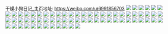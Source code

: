 干燥小狗日记_主页地址: https://weibo.com/u/6991856703 
![](https://wx4.sinaimg.cn/mw2000/007Db7kjly1h90v44fw2uj32eo37ku0y.jpg) 
![](https://wx4.sinaimg.cn/mw2000/007Db7kjly1h90v45mj0pj31lt37k4qp.jpg) 
![](https://wx4.sinaimg.cn/mw2000/007Db7kjly1h8wn83k7yyj31lx37khdt.jpg) 
![](https://wx4.sinaimg.cn/mw2000/007Db7kjly1h8wn7vepirj31lx37khdu.jpg) 
![](https://wx4.sinaimg.cn/mw2000/007Db7kjly1h8wn8l3xv5j32eu37kqv7.jpg) 
![](https://wx4.sinaimg.cn/mw2000/007Db7kjly1h8wn92oku8j32eu37ke83.jpg) 
![](https://wx4.sinaimg.cn/mw2000/007Db7kjly1h8pqch8ttxj31400u0djt.jpg) 
![](https://wx4.sinaimg.cn/mw2000/007Db7kjly1h8pqdzlmp2j31400u0dk8.jpg) 
![](https://wx4.sinaimg.cn/mw2000/007Db7kjly1h8pqdz4gouj31400u0agj.jpg) 
![](https://wx4.sinaimg.cn/mw2000/007Db7kjly1h8pqdyb8dxj31400u0afi.jpg) 
![](https://wx4.sinaimg.cn/mw2000/007Db7kjly1h8pqdylhmrj31400u0q71.jpg) 
![](https://wx4.sinaimg.cn/mw2000/007Db7kjly1h8pqchoi86j31400u0afd.jpg) 
![](https://wx4.sinaimg.cn/mw2000/007Db7kjly1h8pqcgrjicj31400u043b.jpg) 
![](https://wx4.sinaimg.cn/mw2000/007Db7kjly1h8n4f5q3n3j30uk36gu0x.jpg) 
![](https://wx4.sinaimg.cn/mw2000/007Db7kjly1h8n4ewq4naj31ev36c1ky.jpg) 
![](https://wx4.sinaimg.cn/mw2000/007Db7kjly1h8n4ecroamj31ev36cqv5.jpg) 
![](https://wx4.sinaimg.cn/mw2000/007Db7kjly1h8n4fgg67lj31ev36cb2a.jpg) 
![](https://wx4.sinaimg.cn/mw2000/007Db7kjly1h8n4fv3q4jj324a36ce82.jpg) 
![](https://wx4.sinaimg.cn/mw2000/007Db7kjly1h8n4eky9boj30uk3o9e81.jpg) 
![](https://wx4.sinaimg.cn/mw2000/007Db7kjly1h8m81sozahj31z41hcb0t.jpg) 
![](https://wx4.sinaimg.cn/mw2000/007Db7kjly1h8m81votutj31z41hcx3h.jpg) 
![](https://wx4.sinaimg.cn/mw2000/007Db7kjly1h8m81tzjirj31z41hch56.jpg) 
![](https://wx4.sinaimg.cn/mw2000/007Db7kjly1h8m81xl4z8j31z41hchbj.jpg) 
![](https://wx4.sinaimg.cn/mw2000/007Db7kjly1h8iyt44y9cj30wi0grtbf.jpg) 
![](https://wx4.sinaimg.cn/mw2000/007Db7kjly1h8d5rhwts3j32c02c0u0x.jpg) 
![](https://wx4.sinaimg.cn/mw2000/007Db7kjly1h8d5rjv1ocj32c02c0u0x.jpg) 
![](https://wx4.sinaimg.cn/mw2000/007Db7kjly1h8d5rmeteej32c0340e82.jpg) 
![](https://wx4.sinaimg.cn/mw2000/007Db7kjly1h89i0u5wt7j30wi0wik3m.jpg) 
![](https://wx4.sinaimg.cn/mw2000/007Db7kjly1h89i0xahyaj30wi0wigy4.jpg) 
![](https://wx4.sinaimg.cn/mw2000/007Db7kjly1h89i0qsaf0j30wi0wi7k7.jpg) 
![](https://wx4.sinaimg.cn/mw2000/007Db7kjly1h89i10647vj30wi0witn1.jpg) 
![](https://wx4.sinaimg.cn/mw2000/007Db7kjly1h89i168xpij30wi0widu3.jpg) 
![](https://wx4.sinaimg.cn/mw2000/007Db7kjly1h89i12uic9j30wi0win6n.jpg) 
![](https://wx4.sinaimg.cn/mw2000/007Db7kjly1h89hvybrvbj32c0340hdt.jpg) 
![](https://wx4.sinaimg.cn/mw2000/007Db7kjly1h89hvehts5j32c0340u0x.jpg) 
![](https://wx4.sinaimg.cn/mw2000/007Db7kjly1h89hw184nnj32c0340kjl.jpg) 
![](https://wx4.sinaimg.cn/mw2000/007Db7kjly1h89hvis4e3j32c02c0npd.jpg) 
![](https://wx4.sinaimg.cn/mw2000/007Db7kjly1h89hvmi433j32c02c0kjl.jpg) 
![](https://wx4.sinaimg.cn/mw2000/007Db7kjly1h89hvq58f5j32872874qp.jpg) 
![](https://wx4.sinaimg.cn/mw2000/007Db7kjly1h89hvvu2naj32c0340npd.jpg) 
![](https://wx4.sinaimg.cn/mw2000/007Db7kjly1h89hvsf3k3j32c0340hdt.jpg) 
![](https://wx4.sinaimg.cn/mw2000/007Db7kjly1h89hvnyzw3j32c03404ml.jpg) 
![](https://wx4.sinaimg.cn/mw2000/007Db7kjly1h84ssjx0w6j32c02c0qv5.jpg) 
![](https://wx4.sinaimg.cn/mw2000/007Db7kjly1h84lbfff0jj32c02c0x6p.jpg) 
![](https://wx4.sinaimg.cn/mw2000/007Db7kjly1h7z311uh49j30u00u0dis.jpg) 
![](https://wx4.sinaimg.cn/mw2000/007Db7kjly1h7z311iehbj30u00u075z.jpg) 
![](https://wx4.sinaimg.cn/mw2000/007Db7kjly1h7z312lottj30u00u0wl3.jpg) 
![](https://wx4.sinaimg.cn/mw2000/007Db7kjly1h7z3127mdej30u00u0grq.jpg) 
![](https://wx4.sinaimg.cn/mw2000/007Db7kjly1h7un6sa1vdj32c03407wi.jpg) 
![](https://wx4.sinaimg.cn/mw2000/007Db7kjly1h7un6tr2qzj32c03404qq.jpg) 
![](https://wx4.sinaimg.cn/mw2000/007Db7kjly1h7pa033f6hj30k00gv3z9.jpg) 
![](https://wx4.sinaimg.cn/mw2000/007Db7kjly1h7nkc481pbj30k00qo40k.jpg) 
![](https://wx4.sinaimg.cn/mw2000/007Db7kjly1h7m3vwfmjnj30u00q5myi.jpg) 
![](https://wx4.sinaimg.cn/mw2000/007Db7kjly1h7j1tj9khtj30wi0wi7hg.jpg) 
![](https://wx4.sinaimg.cn/mw2000/007Db7kjly1h7j1r88mebj30wi0wiwrd.jpg) 
![](https://wx4.sinaimg.cn/mw2000/007Db7kjly1h7j1tjk6wej30wi0wi12z.jpg) 
![](https://wx4.sinaimg.cn/mw2000/007Db7kjly1h7hcrp606lj30wi0yd420.jpg) 
![](https://wx4.sinaimg.cn/mw2000/007Db7kjly1h78a1b4b42j30wi0o4wfz.jpg) 
![](https://wx4.sinaimg.cn/mw2000/007Db7kjly1h78a1aoyxoj30wi0n2dri.jpg) 
![](https://wx4.sinaimg.cn/mw2000/007Db7kjly1h78a1blvqpj30wi0nq40g.jpg) 
![](https://wx4.sinaimg.cn/mw2000/007Db7kjly1h75uvblwt4j30u0140q4b.jpg) 
![](https://wx4.sinaimg.cn/mw2000/007Db7kjly1h71p442w9vj30yi0s6agi.jpg) 
![](https://wx4.sinaimg.cn/mw2000/007Db7kjly1h71c89r9hxj30vu0u6gp4.jpg) 
![](https://wx4.sinaimg.cn/mw2000/007Db7kjly1h713t45lfhj30wh0wdjry.jpg) 
![](https://wx4.sinaimg.cn/mw2000/007Db7kjly1h6yzuovybqj30u00tb0y9.jpg) 
![](https://wx4.sinaimg.cn/mw2000/007Db7kjly1h6wt8a2yecj30jg0jewg7.jpg) 
![](https://wx4.sinaimg.cn/mw2000/007Db7kjly1h6wsjw4iasj30go0go74v.jpg) 
![](https://wx4.sinaimg.cn/mw2000/007Db7kjly1h6vowzh9ibj30wh0iuwf2.jpg) 
